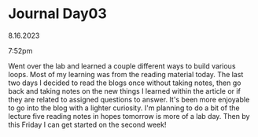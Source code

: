 # Journal Day03

8.16.2023

7:52pm

Went over the lab and learned a couple different ways to build various loops. Most of my learning was from the reading material today. The last two days I decided to read the blogs once without taking notes, then go back and taking notes on the new things I learned within the article or if they are related to assigned questions to answer. It's been more enjoyable to go into the blog with a lighter curiosity. I'm planning to do a bit of the lecture five reading notes in hopes tomorrow is more of a lab day. Then by this Friday I can get started on the second week!
